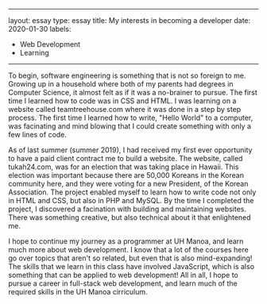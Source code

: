 
---
layout: essay
type: essay
title: My interests in becoming a developer
date: 2020-01-30
labels:
  - Web Development
  - Learning
---

To begin, software engineering is something that is not so foreign to me. Growing up in a household where both of my parents had degrees in Computer Science, it almost felt as if it was a no-brainer to pursue. The first time I learned how to code was in CSS and HTML. I was learning on a website called teamtreehouse.com where it was done in a step by step process. The first time I learned how to write, "Hello World" to a computer, was facinating and mind blowing that I could create something with only a few lines of code.

As of last summer (summer 2019), I had received my first ever opportunity to have a paid client contract me to build a website. The website, called tukah24.com, was for an election that was taking place in Hawaii. This election was important because there are 50,000 Koreans in the Korean community here, and they were voting for a new President, of the Korean Association. The project enabled myself to learn how to write code not only in HTML and CSS, but also in PHP and MySQL. By the time I completed the project, I discovered a facination with building and maintaining websites. There was something creative, but also technical about it that enlightened me. 

I hope to continue my journey as a programmer at UH Manoa, and learn much more about web development. I know that a lot of the courses here go over topics that aren't so related, but even that is also mind-expanding! The skills that we learn in this class have involved JavaScript, which is also something that can be applied to web development! All in all, I hope to pursue a career in full-stack web development, and learn much of the required skills in the UH Manoa cirriculum. 